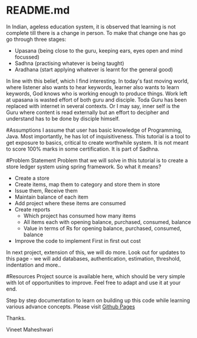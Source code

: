 # README.md

In Indian, ageless education system, it is observed that learning is not complete till there is a change in person. To make that change one has go go through three stages:
+ Upasana (being close to the guru, keeping ears, eyes open and mind focussed)
+ Sadhna (practising whatever is being taught)
+ Aradhana (start applying whatever is learnt for the general good)

In line with this belief, which I find interesting. In today's fast moving world, where listener also wants to hear keywords, learner also wants to learn keywords, God knows who is working enough to produce things. Work left at upasana is wasted effort of both guru and disciple. Toda Guru has been replaced with internet in several contexts. Or I may say, inner self is the Guru where content is read externally but an effort to decipher and understand has to be done by disciple himself.

#Assumptions
I assume that user has basic knowledge of Programming, Java. Most importantly, he has lot of inquisitiveness. This tutorial is a tool to get exposure to basics, critical to create worthwhile system. It is not meant to score 100% marks in some certification. It is part of Sadhna.

#Problem Statement
Problem that we will solve in this tutorial is to create a store ledger system using spring framework. So what it means?

+ Create a store
+ Create items, map them to category and store them in store
+ Issue them, Receive them
+ Maintain balance of each item
+ Add project where these items are consumed
+ Create reports
    * Which project has consumed how many items
    * All items each with opening balance, purchased, consumed, balance
    * Value in terms of Rs for opening balance, purchased, consumed, balance
+ Improve the code to implement First in first out cost

In next project, extension of this, we will do more. Look out for updates to this page - we will add databases, authentication, estimation, threshold, indentation and more..

#Resources
Project source is available here, which should be very simple with lot of opportunities to improve. Feel free to adapt and use it at your end.

Step by step documentation to learn on building up this code while learning various advance concepts. Please visit [Github Pages](http://vineetma.github.io/springtutorial)

Thanks.

Vineet Maheshwari

